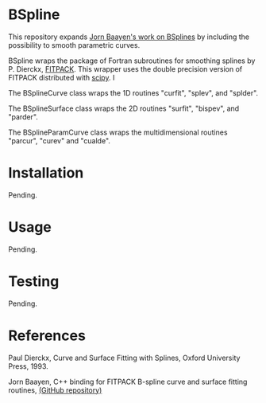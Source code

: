 # BSpline

This repository expands [Jorn Baayen's work on BSplines](https://github.com/jbaayen/fitpackpp) by including the possibility to smooth parametric curves. 

BSpline wraps the package of Fortran subroutines for smoothing splines by P. Dierckx, [FITPACK](http://www.netlib.org/dierckx/). This wrapper uses the double precision version of FITPACK distributed with [scipy](https://www.scipy.org). I

The BSplineCurve class wraps the 1D routines "curfit", "splev", and "splder".

The BSplineSurface class wraps the 2D routines "surfit", "bispev", and "parder".

The BSplineParamCurve class wraps the multidimensional routines "parcur", "curev" and "cualde".

# Installation

Pending.

# Usage

Pending.

# Testing 

Pending.

# References

Paul Dierckx, Curve and Surface Fitting with Splines, Oxford University Press, 1993.

Jorn Baayen, C++ binding for FITPACK B-spline curve and surface fitting routines, [(GitHub repository)](https://github.com/jbaayen/fitpackpp)


